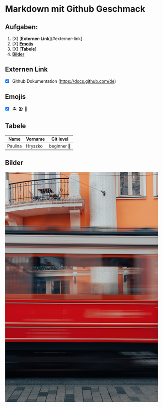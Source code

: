 # Markdown mit Github Geschmack

## Aufgaben:
1. [X] [**Externer-Link**](#externer-link]
2. [X] [**Emojis**](#emojis)
3. [X] [**Tabele**]
4. [**Bilder**](#bilder)


##  **Externen Link**
- [x] Github Dokumentation (https://docs.github.com/de)


## **Emojis**
- [x] :desert_island: :beach_umbrella: :face_with_head_bandage:


## **Tabele** 
|Name|Vorname | Git level|
|----|----|----|
|Paulina |Hryszko| beginner :monocle_face:|


## **Bilder**
 
![Lost in the city](Image/pexels-ahmed-10768569.jpg)

